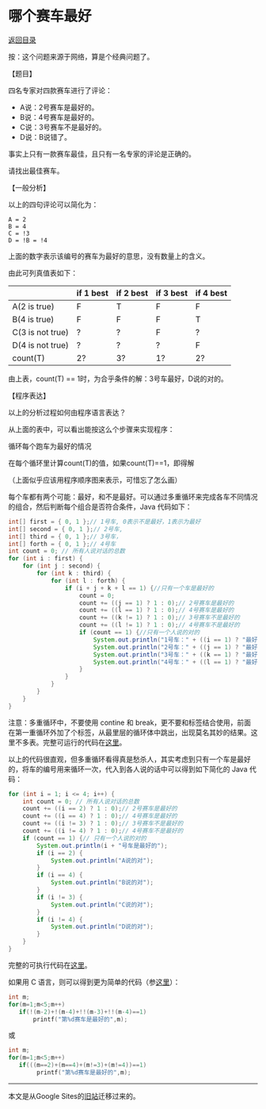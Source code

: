 # 哪个赛车最好

[返回目录](../index.md)

按：这个问题来源于网络，算是个经典问题了。

【题目】

四名专家对四款赛车进行了评论：

*  A说：2号赛车是最好的。
*  B说：4号赛车是最好的。
*  C说：3号赛车不是最好的。
*  D说：B说错了。

事实上只有一款赛车最佳，且只有一名专家的评论是正确的。

请找出最佳赛车。

【一般分析】

以上的四句评论可以简化为：

```plaintext
A = 2
B = 4
C = !3
D = !B = !4
```

上面的数字表示该编号的赛车为最好的意思，没有数量上的含义。

由此可列真值表如下：

|                  | if 1 best | if 2 best | if 3 best | if 4 best |
|------------------|-----------|-----------|-----------|-----------|
| A(2 is true)     | F         | T         | F         | F         |
| B(4 is true)     | F         | F         | F         | T         |
| C(3 is not true) | ?         | ?         | F         | ?         |
| D(4 is not true) | ?         | ?         | ?         | F         |
| count(T)         | 2?        | 3?        | 1?        | 2?        |

由上表，count(T) == 1时，为合乎条件的解：3号车最好，D说的对的。

【程序表达】

以上的分析过程如何由程序语言表达？

从上面的表中，可以看出能按这么个步骤来实现程序：

循环每个跑车为最好的情况

在每个循环里计算count(T)的值，如果count(T)==1，即得解

（上面似乎应该用程序顺序图来表示，可惜忘了怎么画）

每个车都有两个可能：最好，和不是最好。可以通过多重循环来完成各车不同情况的组合，然后判断每个组合是否符合条件，Java 代码如下：

```java
int[] first = { 0, 1 };// 1号车, 0表示不是最好，1表示为最好
int[] second = { 0, 1 };// 2号车,
int[] third = { 0, 1 };// 3号车，
int[] forth = { 0, 1 };// 4号车
int count = 0; // 所有人说对话的总数
for (int i : first) {
    for (int j : second) {
        for (int k : third) {
            for (int l : forth) {
                if (i + j + k + l == 1) {//只有一个车是最好的
                    count = 0;
                    count += ((j == 1) ? 1 : 0);// 2号赛车是最好的
                    count += ((l == 1) ? 1 : 0);// 4号赛车是最好的
                    count += ((k != 1) ? 1 : 0);// 3号赛车不是最好的
                    count += ((l != 1) ? 1 : 0);// 4号赛车不是最好的
                    if (count == 1) {//只有一个人说的对的
                        System.out.println("1号车：" + ((i == 1) ? "最好" : "不是最好"));
                        System.out.println("2号车：" + ((j == 1) ? "最好" : "不是最好"));
                        System.out.println("3号车：" + ((k == 1) ? "最好" : "不是最好"));
                        System.out.println("4号车：" + ((l == 1) ? "最好" : "不是最好"));
                    }
                }
            }
        }
    }
}
```

注意：多重循环中，不要使用 contine 和 break，更不要和标签结合使用，前面在第一重循环外加了个标签，从最里层的循环体中跳出，出现莫名其妙的结果。这里不多表。完整可运行的代码在[这里](BestCar.java)。

以上的代码很直观，但多重循环看得真是愁杀人，其实考虑到只有一个车是最好的，将车的编号用来循环一次，代入到各人说的话中可以得到如下简化的 Java 代码：

```java
for (int i = 1; i <= 4; i++) {
    int count = 0; // 所有人说对话的总数
    count += ((i == 2) ? 1 : 0);// 2号赛车是最好的
    count += ((i == 4) ? 1 : 0);// 4号赛车是最好的
    count += ((i != 3) ? 1 : 0);// 3号赛车不是最好的
    count += ((i != 4) ? 1 : 0);// 4号赛车不是最好的
    if (count == 1) {// 只有一个人说的对的
        System.out.println(i + "号车是最好的");
        if (i == 2) {
            System.out.println("A说的对");
        }
        if (i == 4) {
            System.out.println("B说的对");
        }
        if (i != 3) {
            System.out.println("C说的对");
        }
        if (i != 4) {
            System.out.println("D说的对");
        }
    }
}
```

完整的可执行代码在[这里](BestCar2.java)。

如果用 C 语言，则可以得到更为简单的代码（参[这里](https://zhidao.baidu.com/question/75477496.html)）：

```c
int m;
for(m=1;m<5;m++)
   if(!(m-2)+!(m-4)+!!(m-3)+!!(m-4)==1)
       printf("第%d赛车是最好的",m);
```

或

```c
int m;
for(m=1;m<5;m++)
   if(((m==2)+(m==4)+(m!=3)+(m!=4))==1)
        printf("第%d赛车是最好的",m);
```

---

本文是从Google Sites的[旧站](https://sites.google.com/site/iridiumsite/it/algorithms/bestcar)迁移过来的。